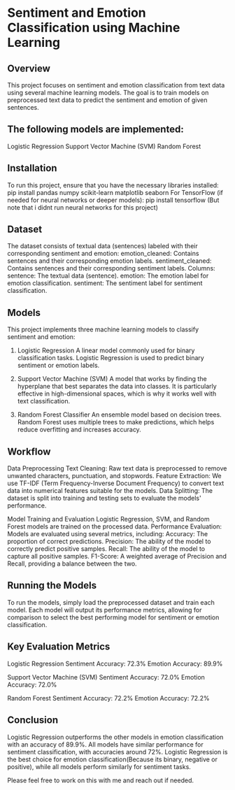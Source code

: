 # Sentiment and Emotion Classification using Machine Learning

## Overview
This project focuses on sentiment and emotion classification from text data using several machine learning models. The goal is to train models on preprocessed text data to predict the sentiment and emotion of given sentences. 

## The following models are implemented:
Logistic Regression
Support Vector Machine (SVM)
Random Forest

## Installation
To run this project, ensure that you have the necessary libraries installed:
pip install pandas numpy scikit-learn matplotlib seaborn
For TensorFlow (if needed for neural networks or deeper models):
pip install tensorflow (But note that i didnt run neural networks for this project)

## Dataset
The dataset consists of textual data (sentences) labeled with their corresponding sentiment and emotion:
emotion_cleaned: Contains sentences and their corresponding emotion labels.
sentiment_cleaned: Contains sentences and their corresponding sentiment labels.
Columns:
sentence: The textual data (sentence).
emotion: The emotion label for emotion classification.
sentiment: The sentiment label for sentiment classification.

## Models
This project implements three machine learning models to classify sentiment and emotion:
1. Logistic Regression
A linear model commonly used for binary classification tasks. Logistic Regression is used to predict binary sentiment or emotion labels.

2. Support Vector Machine (SVM)
A model that works by finding the hyperplane that best separates the data into classes. It is particularly effective in high-dimensional spaces, which is why it works well with text classification.

3. Random Forest Classifier
An ensemble model based on decision trees. Random Forest uses multiple trees to make predictions, which helps reduce overfitting and increases accuracy.

## Workflow
Data Preprocessing
Text Cleaning: Raw text data is preprocessed to remove unwanted characters, punctuation, and stopwords.
Feature Extraction: We use TF-IDF (Term Frequency-Inverse Document Frequency) to convert text data into numerical features suitable for the models.
Data Splitting: The dataset is split into training and testing sets to evaluate the models' performance.

Model Training and Evaluation
Logistic Regression, SVM, and Random Forest models are trained on the processed data.
Performance Evaluation: Models are evaluated using several metrics, including:
Accuracy: The proportion of correct predictions.
Precision: The ability of the model to correctly predict positive samples.
Recall: The ability of the model to capture all positive samples.
F1-Score: A weighted average of Precision and Recall, providing a balance between the two.

## Running the Models
To run the models, simply load the preprocessed dataset and train each model. Each model will output its performance metrics, allowing for comparison to select the best performing model for sentiment or emotion classification.

## Key Evaluation Metrics
Logistic Regression
Sentiment Accuracy: 72.3%
Emotion Accuracy: 89.9%

Support Vector Machine (SVM)
Sentiment Accuracy: 72.0%
Emotion Accuracy: 72.0%

Random Forest
Sentiment Accuracy: 72.2%
Emotion Accuracy: 72.2%

## Conclusion
Logistic Regression outperforms the other models in emotion classification with an accuracy of 89.9%.
All models have similar performance for sentiment classification, with accuracies around 72%.
Logistic Regression is the best choice for emotion classification(Because its binary, negative or positive), while all models perform similarly for sentiment tasks.

Please feel free to work on this with me and reach out if needed.
